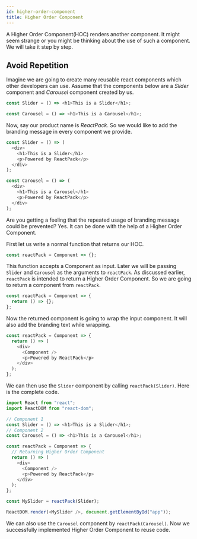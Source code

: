 ```yaml
---
id: higher-order-component
title: Higher Order Component
---
```


A Higher Order Component(HOC) renders another component. It might seem strange or you might be thinking about the use of such a component. We will take it step by step.

## Avoid Repetition

Imagine we are going to create many reusable react components which other developers can use. Assume that the components below are a _Slider_ component and _Carousel_ component created by us.

```javascript
const Slider = () => <h1>This is a Slider</h1>;

const Carousel = () => <h1>This is a Carousel</h1>;
```

Now, say our product name is _ReactPack_. So we would like to add the branding message in every component we provide.

```javascript
const Slider = () => (
  <div>
    <h1>This is a Slider</h1>
    <p>Powered by ReactPack</p>
  </div>
);

const Carousel = () => (
  <div>
    <h1>This is a Carousel</h1>
    <p>Powered by ReactPack</p>
  </div>
);
```

Are you getting a feeling that the repeated usage of branding message could be prevented? Yes. It can be done with the help of a Higher Order Component.

First let us write a normal function that returns our HOC.

```javascript
const reactPack = Component => {};
```

This function accepts a Component as input. Later we will be passing `Slider` and `Carousel` as the arguments to `reactPack`. As discussed earlier, `reactPack` is intended to return a Higher Order Component. So we are going to return a component from `reactPack`.

```javascript
const reactPack = Component => {
  return () => {};
};
```

Now the returned component is going to wrap the input component. It will also add the branding text while wrapping.

```javascript
const reactPack = Component => {
  return () => (
    <div>
      <Component />
      <p>Powered by ReactPack</p>
    </div>
  );
};
```

We can then use the `Slider` component by calling `reactPack(Slider)`. Here is the complete code.

```javascript
import React from "react";
import ReactDOM from "react-dom";

// Component 1
const Slider = () => <h1>This is a Slider</h1>;
// Component 2
const Carousel = () => <h1>This is a Carousel</h1>;

const reactPack = Component => {
  // Returning Higher Order Component
  return () => (
    <div>
      <Component />
      <p>Powered by ReactPack</p>
    </div>
  );
};

const MySlider = reactPack(Slider);

ReactDOM.render(<MySlider />, document.getElementById("app"));
```

We can also use the `Carousel` component by `reactPack(Carousel)`. Now we successfully implemented Higher Order Component to reuse code.
